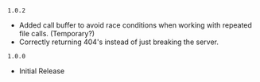 `1.0.2`

- Added call buffer to avoid race conditions when working with repeated file calls. (Temporary?)
- Correctly returning 404's instead of just breaking the server.

`1.0.0`

- Initial Release